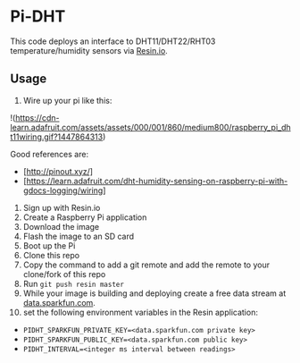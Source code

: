 # Pi-DHT

This code deploys an interface to DHT11/DHT22/RHT03 temperature/humidity
sensors via [Resin.io](https://resin.io).

## Usage

1. Wire up your pi like this:

  !(https://cdn-learn.adafruit.com/assets/assets/000/001/860/medium800/raspberry_pi_dht11wiring.gif?1447864313)

  Good references are:

  * [http://pinout.xyz/]
  * [https://learn.adafruit.com/dht-humidity-sensing-on-raspberry-pi-with-gdocs-logging/wiring]

1. Sign up with Resin.io
1. Create a Raspberry Pi application
1. Download the image
1. Flash the image to an SD card
1. Boot up the Pi
1. Clone this repo
1. Copy the command to add a git remote and add the remote to your clone/fork
  of this repo
1. Run `git push resin master`
1. While your image is building and deploying create a free data stream at
  [data.sparkfun.com](https://data.sparkfun.com/).
1. set the following environment
  variables in the Resin application:

  * `PIDHT_SPARKFUN_PRIVATE_KEY=<data.sparkfun.com private key>`
  * `PIDHT_SPARKFUN_PUBLIC_KEY=<data.sparkfun.com public key>`
  * `PIDHT_INTERVAL=<integer ms interval between readings>`


